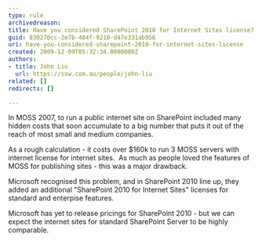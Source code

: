 ```yaml
---
type: rule
archivedreason: 
title: Have you considered SharePoint 2010 for Internet Sites license?
guid: 830270cc-2e7b-404f-9210-d47e331ab956
uri: have-you-considered-sharepoint-2010-for-internet-sites-license
created: 2009-12-09T05:32:34.0000000Z
authors:
- title: John Liu
  url: https://ssw.com.au/people/john-liu
related: []
redirects: []

---
```


In MOSS 2007, to run a public internet site on SharePoint included many hidden costs that soon accumulate to a big number that puts it out of the reach of most small and medium companies.

 As a rough calculation - it costs over $160k to run 3 MOSS servers with internet license for internet sites.  As much as people loved the features of MOSS for publishing sites - this was a major drawback.  
<!--endintro-->
 Microsoft recognised this problem, and in SharePoint 2010 line up, they added an additional "SharePoint 2010 for Internet Sites" licenses for standard and enterpise features. 

 Microsoft has yet to release pricings for SharePoint 2010 - but we can expect the internet sites for standard SharePoint Server to be highly comparable.
